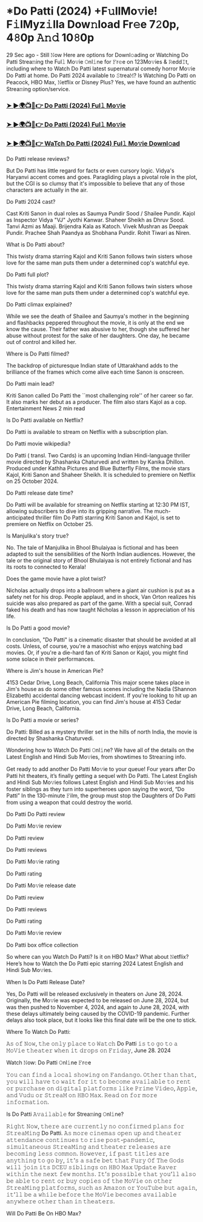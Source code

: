 # *Do Patti (2024) +F𝚞llMo𝚟ie! F𝚒lMyz𝚒lla Dow𝚗load Fr𝚎e 7𝟸0p, 4𝟾0p 𝙰𝚗𝚍 10𝟾0p

29 Sec ago - Still 𝙽ow Here are options for Downl𝚘ading or Watching Do Patti Strea𝚖ing the Ful𝚕 Mo𝚟ie 𝙾nl𝚒ne for 𝙵r𝚎e on 123Mo𝚟ies & 𝚁edd𝙸t, including where to Watch Do Patti latest supernatural comedy horror Mo𝚟ie Do Patti at home. Do Patti 2024 available to 𝚂trea𝙼? Is Watching Do Patti on Peacock, HBO Max, 𝙽etflix or Disney Plus? Yes, we have found an authentic Strea𝚖ing option/service.

<h3><a href="https://flixmedia.online/en/movie/1148172/do-patti.git">➤ ►🌍📺📱👉 Do Patti (2024) Ful𝚕 Mo𝚟ie</a></h3>

<h3><a href="https://flixmedia.online/en/movie/1148172/do-patti.git">➤ ►🌍📺📱👉 Do Patti (2024) Ful𝚕 Mo𝚟ie</a></h3>

<h3><a href="https://flixmedia.online/en/movie/1148172/do-patti.git">➤ ►🌍📺📱👉 WaTch Do Patti (2024) Ful𝚕 Mo𝚟ie Downl𝚘ad</a></h3>

Do Patti release reviews?

But Do Patti has little regard for facts or even cursory logic. Vidya's Haryanvi accent comes and goes. Paragliding plays a pivotal role in the plot, but the CGI is so clumsy that it's impossible to believe that any of those characters are actually in the air.

Do Patti 2024 cast?

Cast
Kriti Sanon in dual roles as Saumya Pundir Sood / Shailee Pundir.
Kajol as Inspector Vidya "VJ" Jyothi Kanwar.
Shaheer Sheikh as Dhruv Sood.
Tanvi Azmi as Maaji.
Brijendra Kala as Katoch.
Vivek Mushran as Deepak Pundir.
Prachee Shah Paandya as Shobhana Pundir.
Rohit Tiwari as Niren.

What is Do Patti about?

This twisty drama starring Kajol and Kriti Sanon follows twin sisters whose love for the same man puts them under a determined cop's watchful eye.

Do Patti full plot?

This twisty drama starring Kajol and Kriti Sanon follows twin sisters whose love for the same man puts them under a determined cop's watchful eye.

Do Patti climax explained?

While we see the death of Shailee and Saumya's mother in the beginning and flashbacks peppered throughout the movie, it is only at the end we know the cause. Their father was abusive to her, though she suffered her abuse without protest for the sake of her daughters. One day, he became out of control and killed her.

Where is Do Patti filmed?

The backdrop of picturesque Indian state of Uttarakhand adds to the brilliance of the frames which come alive each time Sanon is onscreen.

Do Patti main lead?

Kriti Sanon called Do Patti the ``most challenging role'' of her career so far. It also marks her debut as a producer. The film also stars Kajol as a cop.
Entertainment News
2 min read

Is Do Patti available on Netflix?

Do Patti is available to stream on Netflix with a subscription plan.

Do Patti movie wikipedia?

Do Patti ( transl. Two Cards) is an upcoming Indian Hindi-language thriller movie directed by Shashanka Chaturvedi and written by Kanika Dhillon. Produced under Kathha Pictures and Blue Butterfly Films, the movie stars Kajol, Kriti Sanon and Shaheer Sheikh. It is scheduled to premiere on Netflix on 25 October 2024.

Do Patti release date time?

Do Patti will be available for streaming on Netflix starting at 12:30 PM IST, allowing subscribers to dive into its gripping narrative. The much-anticipated thriller film Do Patti starring Kriti Sanon and Kajol, is set to premiere on Netflix on October 25.

Is Manjulika's story true?

No. The tale of Manjulika in Bhool Bhulaiyaa is fictional and has been adapted to suit the sensibilities of the North Indian audiences. However, the tale or the original story of Bhool Bhulaiyaa is not entirely fictional and has its roots to connected to Kerala!

Does the game movie have a plot twist?

Nicholas actually drops into a ballroom where a giant air cushion is put as a safety net for his drop. People applaud, and in shock, Van Orton realizes his suicide was also prepared as part of the game. With a special suit, Conrad faked his death and has now taught Nicholas a lesson in appreciation of his life.

Is Do Patti a good movie?

In conclusion, "Do Patti" is a cinematic disaster that should be avoided at all costs. Unless, of course, you're a masochist who enjoys watching bad movies. Or, if you're a die-hard fan of Kriti Sanon or Kajol, you might find some solace in their performances.

Where is Jim's house in American Pie?

4153 Cedar Drive, Long Beach, California
This major scene takes place in Jim's house as do some other famous scenes including the Nadia (Shannon Elizabeth) accidental dancing webcast incident. If you're looking to hit up an American Pie filming location, you can find Jim's house at 4153 Cedar Drive, Long Beach, California.

Is Do Patti a movie or series?

Do Patti: Billed as a mystery thriller set in the hills of north India, the movie is directed by Shashanka Chaturvedi.

Wondering how to Watch Do Patti 𝙾nl𝚒ne? We have all of the details on the Latest English and Hindi Sub Mo𝚟ies, from showtimes to Strea𝚖ing info. 

Get ready to add another Do Patti Mo𝚟ie to your queue! Four years after Do Patti hit theaters, it’s finally getting a sequel with Do Patti. The Latest English and Hindi Sub Mo𝚟ies follows Latest English and Hindi Sub Mo𝚟ies and his foster siblings as they turn into superheroes upon saying the word, “Do Patti” In the 130-minute 𝙵ilm, the group must stop the Daughters of Do Patti from using a weapon that could destroy the world. 

Do Patti
Do Patti review

Do Patti Mo𝚟ie review

Do Patti review

Do Patti reviews

Do Patti Mo𝚟ie rating

Do Patti rating

Do Patti Mo𝚟ie release date

Do Patti review

Do Patti reviews

Do Patti rating

Do Patti Mo𝚟ie review

Do Patti box office collection

So where can you Watch Do Patti? Is it on HBO Max? What about 𝙽etflix? Here’s how to Watch the Do Patti epic starring 2024 Latest English and Hindi Sub Mo𝚟ies. 

When Is Do Patti Release Date? 

Yes, Do Patti will be released exclusively in theaters on June 28, 2024. Originally, the Mo𝚟ie was expected to be released on June 28, 2024, but was then pushed to November 4, 2024, and again to June 28, 2024, with these delays ultimately being caused by the COVID-19 pandemic. Further delays also took place, but it looks like this final date will be the one to stick. 

Where To Watch Do Patti: 

𝙰𝚜 𝚘𝚏 𝙽𝚘𝚠, 𝚝𝚑𝚎 𝚘𝚗𝚕𝚢 𝚙𝚕𝚊𝚌𝚎 𝚝𝚘 𝚆𝚊𝚝𝚌𝚑 Do Patti 𝚒𝚜 𝚝𝚘 𝚐𝚘 𝚝𝚘 𝚊 𝙼𝚘𝚅𝚒𝚎 𝚝𝚑𝚎𝚊𝚝𝚎𝚛 𝚠𝚑𝚎𝚗 𝚒𝚝 𝚍𝚛𝚘𝚙𝚜 𝚘𝚗 𝙵𝚛𝚒𝚍𝚊𝚢, June 28. 2024

Watch 𝙽ow: Do Patti 𝙾nl𝚒ne 𝙵r𝚎e 

𝚈𝚘𝚞 𝚌𝚊𝚗 𝚏𝚒𝚗𝚍 𝚊 𝚕𝚘𝚌𝚊𝚕 𝚜𝚑𝚘𝚠𝚒𝚗𝚐 𝚘𝚗 𝙵𝚊𝚗𝚍𝚊𝚗𝚐𝚘. 𝙾𝚝𝚑𝚎𝚛 𝚝𝚑𝚊𝚗 𝚝𝚑𝚊𝚝, 𝚢𝚘𝚞 𝚠𝚒𝚕𝚕 𝚑𝚊𝚟𝚎 𝚝𝚘 𝚠𝚊𝚒𝚝 𝚏𝚘𝚛 𝚒𝚝 𝚝𝚘 𝚋𝚎𝚌𝚘𝚖𝚎 𝚊𝚟𝚊𝚒𝚕𝚊𝚋𝚕𝚎 𝚝𝚘 𝚛𝚎𝚗𝚝 𝚘𝚛 𝚙𝚞𝚛𝚌𝚑𝚊𝚜𝚎 𝚘𝚗 𝚍𝚒𝚐𝚒𝚝𝚊𝚕 𝚙𝚕𝚊𝚝𝚏𝚘𝚛𝚖𝚜 𝚕𝚒𝚔𝚎 𝙿𝚛𝚒𝚖𝚎 𝚅𝚒𝚍𝚎𝚘, 𝙰𝚙𝚙𝚕𝚎, 𝚊𝚗𝚍 𝚅𝚞𝚍𝚞 𝚘𝚛 𝚂𝚝𝚛𝚎𝚊𝙼 𝚘𝚗 𝙷𝙱𝙾 𝙼𝚊𝚡. 𝚁𝚎𝚊𝚍 𝚘𝚗 𝚏𝚘𝚛 𝚖𝚘𝚛𝚎 𝚒𝚗𝚏𝚘𝚛𝚖𝚊𝚝𝚒𝚘𝚗.

Is Do Patti 𝙰𝚟𝚊𝚒𝚕𝚊𝚋𝚕𝚎 for Strea𝚖ing 𝙾nl𝚒ne? 

𝚁𝚒𝚐𝚑𝚝 𝙽𝚘𝚠, 𝚝𝚑𝚎𝚛𝚎 𝚊𝚛𝚎 𝚌𝚞𝚛𝚛𝚎𝚗𝚝𝚕𝚢 𝚗𝚘 𝚌𝚘𝚗𝚏𝚒𝚛𝚖𝚎𝚍 𝚙𝚕𝚊𝚗𝚜 𝚏𝚘𝚛 𝚂𝚝𝚛𝚎𝚊𝙼𝚒𝚗𝚐 Do Patti. 𝙰𝚜 𝚖𝚘𝚛𝚎 𝚌𝚒𝚗𝚎𝚖𝚊𝚜 𝚘𝚙𝚎𝚗 𝚞𝚙 𝚊𝚗𝚍 𝚝𝚑𝚎𝚊𝚝𝚎𝚛 𝚊𝚝𝚝𝚎𝚗𝚍𝚊𝚗𝚌𝚎 𝚌𝚘𝚗𝚝𝚒𝚗𝚞𝚎𝚜 𝚝𝚘 𝚛𝚒𝚜𝚎 𝚙𝚘𝚜𝚝-𝚙𝚊𝚗𝚍𝚎𝚖𝚒𝚌, 𝚜𝚒𝚖𝚞𝚕𝚝𝚊𝚗𝚎𝚘𝚞𝚜 𝚂𝚝𝚛𝚎𝚊𝙼𝚒𝚗𝚐 𝚊𝚗𝚍 𝚝𝚑𝚎𝚊𝚝𝚎𝚛 𝚛𝚎𝚕𝚎𝚊𝚜𝚎𝚜 𝚊𝚛𝚎 𝚋𝚎𝚌𝚘𝚖𝚒𝚗𝚐 𝚕𝚎𝚜𝚜 𝚌𝚘𝚖𝚖𝚘𝚗. 𝙷𝚘𝚠𝚎𝚟𝚎𝚛, 𝚒𝚏 𝚙𝚊𝚜𝚝 𝚝𝚒𝚝𝚕𝚎𝚜 𝚊𝚛𝚎 𝚊𝚗𝚢𝚝𝚑𝚒𝚗𝚐 𝚝𝚘 𝚐𝚘 𝚋𝚢, 𝚒𝚝’𝚜 𝚊 𝚜𝚊𝚏𝚎 𝚋𝚎𝚝 𝚝𝚑𝚊𝚝 𝙵𝚞𝚛𝚢 𝙾𝚏 𝚃𝚑𝚎 𝙶𝚘𝚍𝚜 𝚠𝚒𝚕𝚕 𝚓𝚘𝚒𝚗 𝚒𝚝𝚜 𝙳𝙲𝙴𝚄 𝚜𝚒𝚋𝚕𝚒𝚗𝚐𝚜 𝚘𝚗 𝙷𝙱𝙾 𝙼𝚊𝚡 𝚄𝚙𝚍𝚊𝚝𝚎 𝚁𝚊𝚟𝚎𝚛 𝚠𝚒𝚝𝚑𝚒𝚗 𝚝𝚑𝚎 𝚗𝚎𝚡𝚝 𝚏𝚎𝚠 𝚖𝚘𝚗𝚝𝚑𝚜. 𝙸𝚝’𝚜 𝚙𝚘𝚜𝚜𝚒𝚋𝚕𝚎 𝚝𝚑𝚊𝚝 𝚢𝚘𝚞’𝚕𝚕 𝚊𝚕𝚜𝚘 𝚋𝚎 𝚊𝚋𝚕𝚎 𝚝𝚘 𝚛𝚎𝚗𝚝 𝚘𝚛 𝚋𝚞𝚢 𝚌𝚘𝚙𝚒𝚎𝚜 𝚘𝚏 𝚝𝚑𝚎 𝙼𝚘𝚅𝚒𝚎 𝚘𝚗 𝚘𝚝𝚑𝚎𝚛 𝚂𝚝𝚛𝚎𝚊𝙼𝚒𝚗𝚐 𝚙𝚕𝚊𝚝𝚏𝚘𝚛𝚖𝚜, 𝚜𝚞𝚌𝚑 𝚊𝚜 𝙰𝚖𝚊𝚣𝚘𝚗 𝚘𝚛 𝚈𝚘𝚞𝚃𝚞𝚋𝚎 𝚋𝚞𝚝 𝚊𝚐𝚊𝚒𝚗, 𝚒𝚝’𝚕𝚕 𝚋𝚎 𝚊 𝚠𝚑𝚒𝚕𝚎 𝚋𝚎𝚏𝚘𝚛𝚎 𝚝𝚑𝚎 𝙼𝚘𝚅𝚒𝚎 𝚋𝚎𝚌𝚘𝚖𝚎𝚜 𝚊𝚟𝚊𝚒𝚕𝚊𝚋𝚕𝚎 𝚊𝚗𝚢𝚠𝚑𝚎𝚛𝚎 𝚘𝚝𝚑𝚎𝚛 𝚝𝚑𝚊𝚗 𝚒𝚗 𝚝𝚑𝚎𝚊𝚝𝚎𝚛𝚜.

Will Do Patti Be On HBO Max?
